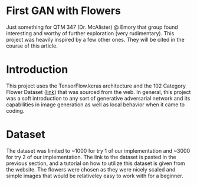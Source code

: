 # First GAN with Flowers
Just something for QTM 347 (Dr. McAlister) @ Emory that group found interesting and worthy of further exploration (very rudimentary). This project was heavily inspired by a few other ones. They will be cited in the course of this article.

# Introduction 
This project uses the TensorFlow.keras architecture and the 102 Category Flower Dataset ([link](https://www.robots.ox.ac.uk/~vgg/data/flowers/102/index.html)) that was sourced from the web. In general, this project was a soft introduction to any sort of generative adversarial network and its capabilities in image generation as well as local behavior when it came to coding. 

# Dataset 
The dataset was limited to ~1000 for try 1 of our implementation and ~3000 for try 2 of our implementation. The link to the dataset is pasted in the previous section, and a tutorial on how to utilize this dataset is given from the website. The flowers were chosen as they were nicely scaled and simple images that would be relativeley easy to work with for a beginner. 
